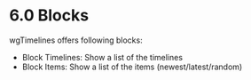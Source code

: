 # 6.0 Blocks

wgTimelines offers following blocks:
* Block Timelines: Show a list of the timelines
* Block Items: Show a list of the items (newest/latest/random)